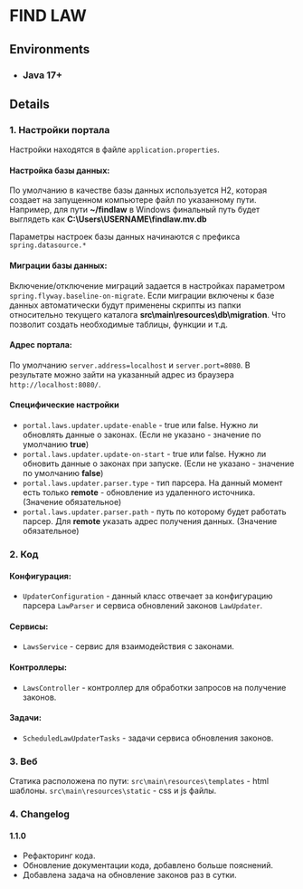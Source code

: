 # FIND LAW

## Environments

* ### Java 17+

## Details

### 1. Настройки портала

Настройки находятся в файле `application.properties`.

#### Настройка базы данных:

По умолчанию в качестве базы данных используется H2, которая создает на запущенном компьютере файл по указанному пути.
Например, для пути **~/findlaw** в Windows финальный путь будет выглядеть как **C:\Users\USERNAME\findlaw.mv.db**

Параметры настроек базы данных начинаются с префикса `spring.datasource.*`

#### Миграции базы данных:

Включение/отключение миграций задается в настройках параметром `spring.flyway.baseline-on-migrate`.
Если миграции включены к базе данных автоматически будут применены скрипты из папки относительно текущего каталога
**src\main\resources\db\migration**. Что позволит создать необходимые таблицы, функции и т.д.

#### Адрес портала:

По умолчанию `server.address=localhost` и `server.port=8080`.
В результате можно зайти на указанный адрес из браузера `http://localhost:8080/`.

#### Специфические настройки

* `portal.laws.updater.update-enable` - true или false. Нужно ли обновлять данные о законах. (Если не указано - значение по умолчанию **true**)
* `portal.laws.updater.update-on-start` - true или false. Нужно ли обновить данные о законах при запуске. (Если не указано - значение по умолчанию **false**)
* `portal.laws.updater.parser.type` - тип парсера. На данный момент есть только **remote** - обновление из удаленного источника. (Значение обязательное)
* `portal.laws.updater.parser.path` - путь по которому будет работать парсер. Для **remote** указать адрес получения данных. (Значение обязательное)

### 2. Код

#### Конфигурация:

* `UpdaterConfiguration` - данный класс отвечает за конфигурацию парсера `LawParser` и сервиса обновлений законов `LawUpdater`.

#### Сервисы:

* `LawsService` - сервис для взаимодействия с законами.

#### Контроллеры:

* `LawsController` - контроллер для обработки запросов на получение законов.

#### Задачи:

* `ScheduledLawUpdaterTasks` - задачи сервиса обновления законов.

### 3. Веб

Статика расположена по пути: `src\main\resources\templates` - html шаблоны. `src\main\resources\static` - css и js файлы.

### 4. Changelog

#### 1.1.0

* Рефакторинг кода.
* Обновление документации кода, добавлено больше пояснений.
* Добавлена задача на обновление законов раз в сутки.